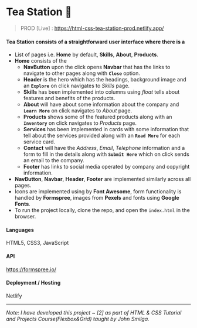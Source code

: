# Tea Station 🍵

> PROD [Live] : https://html-css-tea-station-prod.netlify.app/

#### Tea Station consists of a straightforward user interface where there is a
- List of pages i.e. **Home** by default, **Skills**, **About**, **Products**. 
- **Home** consists of the
  - **NavButton** upon the click opens **Navbar** that has the links to navigate to other pages along with **`Close`** option.
  - **Header** is the hero which has the headings, background image and an **`Explore`** on click navigates to *Skills* page.
  - **Skills** has been implemented into columns using *float* tells about features and benefits of the products.
  - **About** will have about some information about the company and **`Learn More`** on click navigates to *About* page.
  - **Products** shows some of the featured products along with an **`Inventory`** on click navigates to *Products* page.
  - **Services** has been implemented in cards with some information that tell about the services provided along with an **`Read More`** for each service card.
  - **Contact** will have the *Address*, *Email*, *Telephone* information and a form to fill in the details along with **`Submit Here`** which on click sends an email to the company.  
  - **Footer** has links to social media operated by company and copyright information. 
- **NavButton**, **Navbar**, **Header**, **Footer** are implemented similarly across all pages.
- Icons are implemented using by **Font Awesome**, form functionality is handled by **Formspree**, images from **Pexels** and fonts using **Google Fonts**. 
- To run the project locally, clone the repo, and open the `index.html` in the browser.

#### Languages

HTML5, CSS3, JavaScript

#### API

https://formspree.io/

#### Deployment / Hosting

Netlify

---

*Note: I have developed this project ~ [2] as part of HTML & CSS Tutorial and Projects Course(Flexbox&Grid) taught by John Smilga.*
